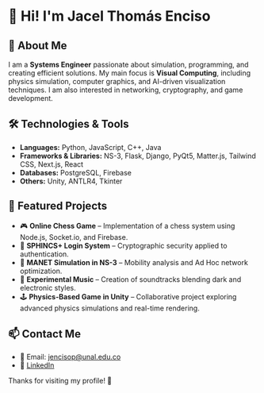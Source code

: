 # 👋 Hi! I'm Jacel Thomás Enciso

## 🚀 About Me
I am a **Systems Engineer** passionate about simulation, programming, and creating efficient solutions. My main focus is **Visual Computing**, including physics simulation, computer graphics, and AI-driven visualization techniques. I am also interested in networking, cryptography, and game development.

## 🛠️ Technologies & Tools
- **Languages:** Python, JavaScript, C++, Java
- **Frameworks & Libraries:** NS-3, Flask, Django, PyQt5, Matter.js, Tailwind CSS, Next.js, React
- **Databases:** PostgreSQL, Firebase
- **Others:** Unity, ANTLR4, Tkinter

## 📌 Featured Projects
- 🎮 **Online Chess Game** – Implementation of a chess system using Node.js, Socket.io, and Firebase.
- 🔐 **SPHINCS+ Login System** – Cryptographic security applied to authentication.
- 📡 **MANET Simulation in NS-3** – Mobility analysis and Ad Hoc network optimization.
- 🎼 **Experimental Music** – Creation of soundtracks blending dark and electronic styles.
- 🕹️ **Physics-Based Game in Unity** – Collaborative project exploring advanced physics simulations and real-time rendering.

## 📫 Contact Me
- 📧 Email: jencisop@unal.edu.co
- 🔗 [LinkedIn](https://www.linkedin.com/in/jacel-thomás-enciso-pinzón)

Thanks for visiting my profile! 🚀
